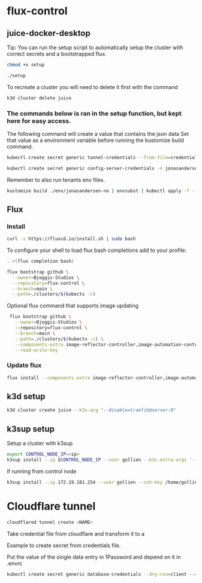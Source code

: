 # flux-control

## juice-docker-desktop

Tip: You can run the setup script to automatically setup the cluster with correct secrets and a bootstrapped flux.
```bash
chmod +x setup

./setup
```

To recreate a cluster you will need to delete it first with the command
```bash
k3d cluster delete juice
```

### The commands below is ran in the setup function, but kept here for easy access.

The following command will create a value that contains the json data
Set that value as a environment variable before running the kustomize build command.
```bash
kubectl create secret generic tunnel-credentials --from-file=credentials.json=/home/$USER/.cloudflared/<tunnel-id>.json -o yaml --dry-run=client
```

```bash
kubectl create secret generic config-server-credentials -n jonasandersen-no --from-literal=username=$SPRING_CLOUD_CONFIG_USERNAME --from-literal=password=$SPRING_CLOUD_CONFIG_PASSWORD
```

Remember to also run tenants env files.


```bash
kustomize build ./env/jonasandersen-no | envsubst | kubectl apply -f -
```

## Flux

### Install
```bash
curl -s https://fluxcd.io/install.sh | sudo bash
```
To configure your shell to load flux bash completions add to your profile:
```bash
. <(flux completion bash)
```

```bash
flux bootstrap github \
  --owner=Bjoggis-Studios \
  --repository=flux-control \
  --branch=main \
  --path=./clusters/$(kubectx -c)
```

Optional flux command that supports image updating
```bash
 flux bootstrap github \
   --owner=Bjoggis-Studios \   
   --repository=flux-control \
   --branch=main \
   --path=./clusters/$(kubectx -c) \
   --components-extra image-reflector-controller,image-automation-controller \
   --read-write-key
```

### Update flux

```bash
flux install --components-extra image-reflector-controller,image-automation-controller --export > ./clusters/cluster20/flux-system/gotk-components.yaml
```

## k3d setup

```bash
k3d cluster create juice --k3s-arg "--disable=traefik@server:0"
```


## k3sup setup

Setup a cluster with k3sup

```bash
export CONTROL_NODE_IP=<ip>
k3sup install --ip $CONTROL_NODE_IP --user gollien --k3s-extra-args '--disable traefik' --merge --local-path ~/.kube/config --context cluster00 --ssh-key pi-cluster
```

If running from control node
```bash
k3sup install --ip 172.19.181.254 --user gollien --ssh-key /home/gollien/.ssh/id_ed25519 --k3s-extra-args '--disable traefik' --context cluster00  
```


# Cloudflare tunnel
```bash
cloudflared tunnel create <NAME>
```

Take credential file from cloudflare and transform it to a 

Example to create secret from credentials file.

Put the value of the single data entry in 1Password and depend on it in .envrc
```bash
kubectl create secret generic database-credentials --dry-run=client --output=yaml --from-file .cloudflared/83a81522-daed-4722-838e-e261fb258769.json
```
